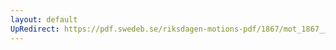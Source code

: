 ```yaml
---
layout: default
UpRedirect: https://pdf.swedeb.se/riksdagen-motions-pdf/1867/mot_1867__ak__00257.pdf
---
```

